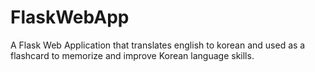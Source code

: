 # FlaskWebApp
A Flask Web Application that translates english to korean and used as a flashcard to memorize and improve Korean language skills.

